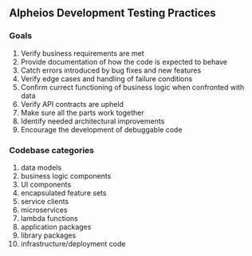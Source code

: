 ## Alpheios Development Testing Practices

### Goals

1. Verify business requirements are met
2. Provide documentation of how the code is expected to behave
3. Catch errors introduced by bug fixes and new features 
4. Verify edge cases and handling of failure conditions
5. Confirm currect functioning of business logic when confronted with data
6. Verify API contracts are upheld
7. Make sure all the parts work together
8. Identify needed architectural improvements
9. Encourage the development of debuggable code

### Codebase categories

1. data models
2. business logic components
3. UI components
4. encapsulated feature sets
5. service clients
6. microservices 
7. lambda functions
8. application packages
9. library packages
10. infrastructure/deployment code 


